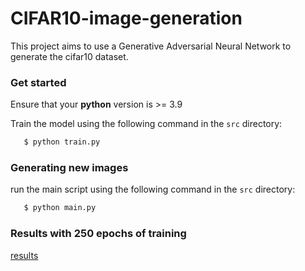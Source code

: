 # CIFAR10-image-generation

This project aims to use a Generative Adversarial Neural Network to generate the cifar10 dataset.

### Get started

Ensure that your **python** version is >= 3.9 

Train the model using the following command in the `src` directory:

```bash
   $ python train.py 
```

### Generating new images

run the main script using the following command in the `src` directory:

```bash
   $ python main.py 
```

### Results with 250 epochs of training

[results](src/cifar10-250ep.png)